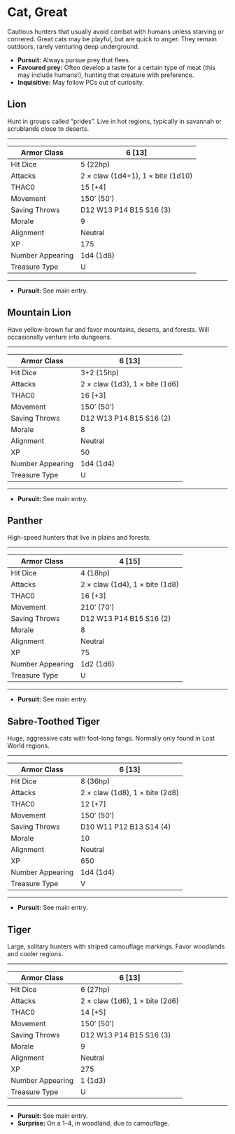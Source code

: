 # Cat, Great

Cautious hunters that usually avoid combat with humans unless starving or cornered. Great cats may be playful, but are quick to anger. They remain outdoors, rarely venturing deep underground.

- **Pursuit:** Always pursue prey that flees.
- **Favoured prey:** Often develop a taste for a certain type of meat (this may include humans!), hunting that creature with preference.
- **Inquisitive:** May follow PCs out of curiosity.

## Lion

Hunt in groups called “prides”. Live in hot regions, typically in savannah or scrublands close to deserts.

------

| Armor Class     | 6 [13]                            |
| ---------------- | --------------------------------- |
| Hit Dice         | 5 (22hp)                          |
| Attacks          | 2 × claw (1d4+1), 1 × bite (1d10) |
| THAC0            | 15 [+4]                           |
| Movement         | 150’ (50’)                        |
| Saving Throws    | D12 W13 P14 B15 S16 (3)           |
| Morale           | 9                                 |
| Alignment        | Neutral                           |
| XP               | 175                               |
| Number Appearing | 1d4 (1d8)                         |
| Treasure Type    | U                                 |

------

- **Pursuit:** See main entry.

## Mountain Lion

Have yellow-brown fur and favor mountains, deserts, and forests. Will occasionally venture into dungeons.

------

| Armor Class     | 6 [13]                         |
| ---------------- | ------------------------------ |
| Hit Dice         | 3+2 (15hp)                     |
| Attacks          | 2 × claw (1d3), 1 × bite (1d6) |
| THAC0            | 16 [+3]                        |
| Movement         | 150’ (50’)                     |
| Saving Throws    | D12 W13 P14 B15 S16 (2)        |
| Morale           | 8                              |
| Alignment        | Neutral                        |
| XP               | 50                             |
| Number Appearing | 1d4 (1d4)                      |
| Treasure Type    | U                              |

------

- **Pursuit:** See main entry.

## Panther

High-speed hunters that live in plains and forests.

------

| Armor Class     | 4 [15]                         |
| ---------------- | ------------------------------ |
| Hit Dice         | 4 (18hp)                       |
| Attacks          | 2 × claw (1d4), 1 × bite (1d8) |
| THAC0            | 16 [+3]                        |
| Movement         | 210’ (70’)                     |
| Saving Throws    | D12 W13 P14 B15 S16 (2)        |
| Morale           | 8                              |
| Alignment        | Neutral                        |
| XP               | 75                             |
| Number Appearing | 1d2 (1d6)                      |
| Treasure Type    | U                              |

------

- **Pursuit:** See main entry.

## Sabre-Toothed Tiger

Huge, aggressive cats with foot-long fangs. Normally only found in Lost World regions.

------

| Armor Class     | 6 [13]                         |
| ---------------- | ------------------------------ |
| Hit Dice         | 8 (36hp)                       |
| Attacks          | 2 × claw (1d8), 1 × bite (2d8) |
| THAC0            | 12 [+7]                        |
| Movement         | 150’ (50’)                     |
| Saving Throws    | D10 W11 P12 B13 S14 (4)        |
| Morale           | 10                             |
| Alignment        | Neutral                        |
| XP               | 650                            |
| Number Appearing | 1d4 (1d4)                      |
| Treasure Type    | V                              |

------

- **Pursuit:** See main entry.

## Tiger

Large, solitary hunters with striped camouflage markings. Favor woodlands and cooler regions.

------

| Armor Class     | 6 [13]                         |
| ---------------- | ------------------------------ |
| Hit Dice         | 6 (27hp)                       |
| Attacks          | 2 × claw (1d6), 1 × bite (2d6) |
| THAC0            | 14 [+5]                        |
| Movement         | 150’ (50’)                     |
| Saving Throws    | D12 W13 P14 B15 S16 (3)        |
| Morale           | 9                              |
| Alignment        | Neutral                        |
| XP               | 275                            |
| Number Appearing | 1 (1d3)                        |
| Treasure Type    | U                              |

------

- **Pursuit:** See main entry.
- **Surprise:** On a 1–4, in woodland, due to camouflage.
